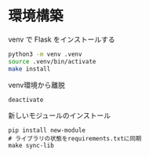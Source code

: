 # 環境構築
venv で Flask をインストールする

```bash
python3 -m venv .venv
source .venv/bin/activate
make install
```

venv環境から離脱
```
deactivate
```

新しいモジュールのインストール
```
pip install new-module
# ライブラリの状態をrequirements.txtに同期
make sync-lib
```